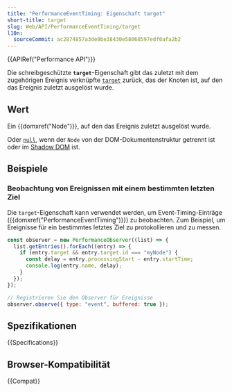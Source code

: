 ```yaml
---
title: "PerformanceEventTiming: Eigenschaft target"
short-title: target
slug: Web/API/PerformanceEventTiming/target
l10n:
  sourceCommit: ac2874857a3de0be38430e58068597edf0afa2b2
---
```


{{APIRef("Performance API")}}

Die schreibgeschützte **`target`**-Eigenschaft gibt das zuletzt mit dem zugehörigen Ereignis verknüpfte [`target`](/de/docs/Web/API/Event/target) zurück, das der Knoten ist, auf den das Ereignis zuletzt ausgelöst wurde.

## Wert

Ein {{domxref("Node")}}, auf den das Ereignis zuletzt ausgelöst wurde.

Oder [`null`](/de/docs/Web/JavaScript/Reference/Operators/null), wenn der `Node` von der DOM-Dokumentenstruktur getrennt ist oder im [Shadow DOM](/de/docs/Web/API/Web_components/Using_shadow_DOM) ist.

## Beispiele

### Beobachtung von Ereignissen mit einem bestimmten letzten Ziel

Die `target`-Eigenschaft kann verwendet werden, um Event-Timing-Einträge ({{domxref("PerformanceEventTiming")}}) zu beobachten. Zum Beispiel, um Ereignisse für ein bestimmtes letztes Ziel zu protokollieren und zu messen.

```js
const observer = new PerformanceObserver((list) => {
  list.getEntries().forEach((entry) => {
    if (entry.target && entry.target.id === "myNode") {
      const delay = entry.processingStart - entry.startTime;
      console.log(entry.name, delay);
    }
  });
});

// Registrieren Sie den Observer für Ereignisse
observer.observe({ type: "event", buffered: true });
```

## Spezifikationen

{{Specifications}}

## Browser-Kompatibilität

{{Compat}}
